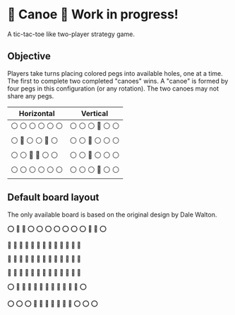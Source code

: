 # :canoe: Canoe :canoe: Work in progress!
A tic-tac-toe like two-player strategy game.

## Objective
Players take turns placing colored pegs into available holes, one at a time. The first to complete two completed "canoes" wins. A "canoe" is formed by four pegs in this configuration (or any rotation). The two canoes may not share any pegs.

Horizontal | Vertical
---------- | --------
:white_circle: :white_circle: :white_circle: :white_circle: :white_circle: :white_circle: | :white_circle: :white_circle: :white_circle: :red_circle: :white_circle: :white_circle:
:white_circle: :red_circle: :white_circle: :white_circle: :red_circle: :white_circle: | :white_circle: :white_circle: :red_circle: :white_circle: :white_circle: :white_circle:
:white_circle: :white_circle: :red_circle: :red_circle: :white_circle: :white_circle: | :white_circle: :white_circle: :red_circle: :white_circle: :white_circle: :white_circle:
:white_circle: :white_circle: :white_circle: :white_circle: :white_circle: :white_circle: | :white_circle: :white_circle: :white_circle: :red_circle: :white_circle: :white_circle:


## Default board layout
The only available board is based on the original design by Dale Walton.

:o: :red_circle: :red_circle: :o: :o: :o: :o: :o: :o: :o: :red_circle: :red_circle: :o:

:red_circle: :red_circle: :red_circle: :red_circle: :red_circle: :red_circle: :red_circle: :red_circle: :red_circle: :red_circle: :red_circle: :red_circle: :red_circle:

:red_circle: :red_circle: :red_circle: :red_circle: :red_circle: :red_circle: :red_circle: :red_circle: :red_circle: :red_circle: :red_circle: :red_circle: :red_circle:

:red_circle: :red_circle: :red_circle: :red_circle: :red_circle: :red_circle: :red_circle: :red_circle: :red_circle: :red_circle: :red_circle: :red_circle: :red_circle:

:o: :red_circle: :red_circle: :red_circle: :red_circle: :red_circle: :red_circle: :red_circle: :red_circle: :red_circle: :red_circle: :red_circle: :o:

:o: :o: :o: :red_circle: :red_circle: :red_circle: :red_circle: :red_circle: :red_circle: :red_circle: :o: :o: :o: